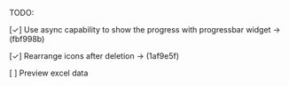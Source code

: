 TODO:

[✓] Use async capability to show the progress with progressbar widget -> (fbf998b)

[✓] Rearrange icons after deletion -> (1af9e5f)

[ ] Preview excel data
